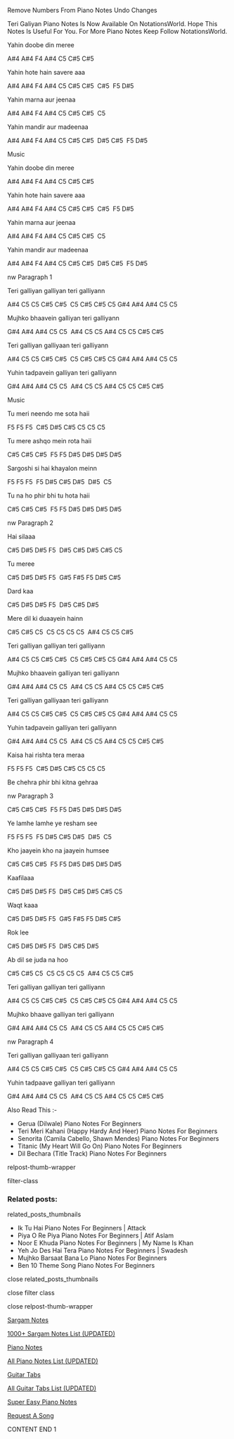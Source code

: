 
Remove Numbers From Piano Notes
Undo Changes

Teri Galiyan Piano Notes Is Now Available On NotationsWorld. Hope This Notes Is Useful For You. For More Piano Notes Keep Follow NotationsWorld.

Yahin doobe din meree

A#4 A#4 F4 A#4 C5 C#5 C#5

Yahin hote hain savere aaa

A#4 A#4 F4 A#4 C5 C#5 C#5  C#5  F5 D#5

Yahin marna aur jeenaa

A#4 A#4 F4 A#4 C5 C#5 C#5  C5

Yahin mandir aur madeenaa

A#4 A#4 F4 A#4 C5 C#5 C#5  D#5 C#5  F5 D#5

Music

Yahin doobe din meree

A#4 A#4 F4 A#4 C5 C#5 C#5

Yahin hote hain savere aaa

A#4 A#4 F4 A#4 C5 C#5 C#5  C#5  F5 D#5

Yahin marna aur jeenaa

A#4 A#4 F4 A#4 C5 C#5 C#5  C5

Yahin mandir aur madeenaa

A#4 A#4 F4 A#4 C5 C#5 C#5  D#5 C#5  F5 D#5

nw Paragraph 1

Teri galliyan galliyan teri galliyann

A#4 C5 C5 C#5 C#5  C5 C#5 C#5 C5 G#4 A#4 A#4 C5 C5

Mujhko bhaavein galliyan teri galliyann

G#4 A#4 A#4 C5 C5  A#4 C5 C5 A#4 C5 C5 C#5 C#5

Teri galliyan galliyaan teri galliyann

A#4 C5 C5 C#5 C#5  C5 C#5 C#5 C5 G#4 A#4 A#4 C5 C5

Yuhin tadpavein galliyan teri galliyann

G#4 A#4 A#4 C5 C5  A#4 C5 C5 A#4 C5 C5 C#5 C#5

Music

Tu meri neendo me sota haii

F5 F5 F5  C#5 D#5 C#5 C5 C5 C5

Tu mere ashqo mein rota haii

C#5 C#5 C#5  F5 F5 D#5 D#5 D#5 D#5

Sargoshi si hai khayalon meinn

F5 F5 F5  F5 D#5 C#5 D#5  D#5  C5

Tu na ho phir bhi tu hota haii

C#5 C#5 C#5  F5 F5 D#5 D#5 D#5 D#5

nw Paragraph 2

Hai silaaa

C#5 D#5 D#5 F5  D#5 C#5 D#5 C#5 C5

Tu meree

C#5 D#5 D#5 F5  G#5 F#5 F5 D#5 C#5

Dard kaa

C#5 D#5 D#5 F5  D#5 C#5 D#5

Mere dil ki duaayein hainn

C#5 C#5 C5  C5 C5 C5 C5  A#4 C5 C5 C#5

Teri galliyan galliyan teri galliyann

A#4 C5 C5 C#5 C#5  C5 C#5 C#5 C5 G#4 A#4 A#4 C5 C5

Mujhko bhaavein galliyan teri galliyann

G#4 A#4 A#4 C5 C5  A#4 C5 C5 A#4 C5 C5 C#5 C#5

Teri galliyan galliyaan teri galliyann

A#4 C5 C5 C#5 C#5  C5 C#5 C#5 C5 G#4 A#4 A#4 C5 C5

Yuhin tadpavein galliyan teri galliyann

G#4 A#4 A#4 C5 C5  A#4 C5 C5 A#4 C5 C5 C#5 C#5

Kaisa hai rishta tera meraa

F5 F5 F5  C#5 D#5 C#5 C5 C5 C5

Be chehra phir bhi kitna gehraa

nw Paragraph 3

C#5 C#5 C#5  F5 F5 D#5 D#5 D#5 D#5

Ye lamhe lamhe ye resham see

F5 F5 F5  F5 D#5 C#5 D#5  D#5  C5

Kho jaayein kho na jaayein humsee

C#5 C#5 C#5  F5 F5 D#5 D#5 D#5 D#5

Kaafilaaa

C#5 D#5 D#5 F5  D#5 C#5 D#5 C#5 C5

Waqt kaaa

C#5 D#5 D#5 F5  G#5 F#5 F5 D#5 C#5

Rok lee

C#5 D#5 D#5 F5  D#5 C#5 D#5

Ab dil se juda na hoo

C#5 C#5 C5  C5 C5 C5 C5  A#4 C5 C5 C#5

Teri galliyan galliyan teri galliyann

A#4 C5 C5 C#5 C#5  C5 C#5 C#5 C5 G#4 A#4 A#4 C5 C5

Mujhko bhaave galliyan teri galliyann

G#4 A#4 A#4 C5 C5  A#4 C5 C5 A#4 C5 C5 C#5 C#5

nw Paragraph 4

Teri galliyan galliyaan teri galliyann

A#4 C5 C5 C#5 C#5  C5 C#5 C#5 C5 G#4 A#4 A#4 C5 C5

Yuhin tadpaave galliyan teri galliyann

G#4 A#4 A#4 C5 C5  A#4 C5 C5 A#4 C5 C5 C#5 C#5

Also Read This :-

* Gerua (Dilwale) Piano Notes For Beginners
* Teri Meri Kahani (Happy Hardy And Heer) Piano Notes For Beginners
* Senorita (Camila Cabello, Shawn Mendes) Piano Notes For Beginners
* Titanic (My Heart Will Go On) Piano Notes For Beginners
* Dil Bechara (Title Track) Piano Notes For Beginners

relpost-thumb-wrapper

filter-class

### Related posts:

related_posts_thumbnails

* Ik Tu Hai Piano Notes For Beginners | Attack
* Piya O Re Piya Piano Notes For Beginners | Atif Aslam
* Noor E Khuda Piano Notes For Beginners | My Name Is Khan
* Yeh Jo Des Hai Tera Piano Notes For Beginners | Swadesh
* Mujhko Barsaat Bana Lo Piano Notes For Beginners
* Ben 10 Theme Song Piano Notes For Beginners

close related_posts_thumbnails

close filter class

close relpost-thumb-wrapper

[Sargam Notes](https://www.notationsworld.com/sargam-notes.html)

[1000+ Sargam Notes List (UPDATED)](https://www.notationsworld.com/all-songs-list-sargam-notes.html)

[Piano Notes](https://www.notationsworld.com/piano-notes.html)

[All Piano Notes List (UPDATED)](https://www.notationsworld.com/all-songs-list-piano-notes.html)

[Guitar Tabs](https://www.notationsworld.com/guitar-tabs.html)

[All Guitar Tabs List (UPDATED)](https://www.notationsworld.com/all-songs-list-guitar-tabs.html)

[Super Easy Piano Notes](https://studywall.in/)

[Request A Song](https://www.notationsworld.com/request-a-song.html)

CONTENT END 1

